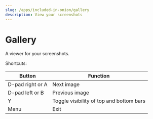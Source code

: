 ```yaml
---
slug: /apps/included-in-onion/gallery
description: View your screenshots
---
```


# Gallery


A viewer for your screenshots.

Shortcuts:

| Button | Function |
|---|---|
|D-pad right or A|Next image|
|D-pad left or B|Previous image|
|Y|Toggle visibility of top and bottom bars|
|Menu|Exit|